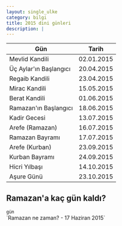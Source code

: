 ```yaml
---
layout: single_ulke
category: bilgi
title: 2015 dini günleri
description: |
---
```


|Gün |Tarih|
|-------------------------------|---|
| Mevlid Kandili | 02.01.2015 |
| Üç Aylar'ın Başlangıcı | 20.04.2015 |
| Regaib Kandili | 23.04.2015 |
| Mirac Kandili | 15.05.2015 |
| Berat Kandili | 01.06.2015 |
| Ramazan'ın Başlangıcı | 18.06.2015 |
| Kadir Gecesi | 13.07.2015 |
| Arefe (Ramazan) | 16.07.2015 |
| Ramazan Bayramı | 17.07.2015 |
| Arefe (Kurban) | 23.09.2015 |
| Kurban Bayramı | 24.09.2015 |
| Hicri Yılbaşı | 14.10.2015 |
| Aşure Günü | 23.10.2015 |

<div>
  <div class="row">
    <div class="col-md-4"></div>
    <div class="col-md-4 center-text">
      <h2>Ramazan'a kaç gün kaldı?</h2>
    </div>
    <div class="col-md-4"></div>
  </div>

  <div class="row">
    <div class="col-md-5"></div>
    <div class="col-md-2 div-ramazan-left center-text">
      <div class="circle"><span id="span-ramazan-days-left"></span><sup class="sup-ramazan-days-left">gün</sup></div>
    </div>
    <div class="col-md-5"></div>
  </div>
</div>
`Ramazan ne zaman? - 17 Haziran 2015`